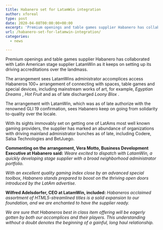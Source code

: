 ```yaml
---
title: Habanero set for LatamWin integration
author: xforeal 
type: post
date: 2020-04-08T00:00:00+00:00
excerpt: 'Premium openings and table games supplier Habanero has collaborated with Latin American stage supplier LatamWin as it keeps on building up its driving accreditations over the continent '
url: /habanero-set-for-latamwin-integration/
categories:
  - news

---
```

Premium openings and table games supplier Habanero has collaborated with Latin American stage supplier LatamWin as it keeps on setting up its driving accreditations over the landmass. 

The arrangement sees LatamWins administrator accomplices access Habaneros 100+ arrangement of connecting with spaces, table games and special devices, including mainstream works of art, for example, _Egyptian Dreams_ ,  _Hot Fruit_ and as of late discharged _Loony Blox_ . 

The arrangement with LatamWin, which was as of late authorize with the renowned GLI 19 confirmation, sees Habanero keep on going from solidarity to-quality over the locale. 

With its sights immovably set on getting one of LatAms most well known gaming providers, the supplier has marked an abundance of organizations with driving mainland administrator bunches as of late, including Codere, Salsa Technologies and BetJuego. 

**Commenting on the arrangement, Vera Motto, Business Development Executive at Habanero said:** _Weare excited to dispatch with LatamWin, a quickly developing stage supplier with a broad neighborhood administrator portfolio._ 

_With an excellent quality gaming index close by an advanced special toolbox, Habanero stands prepared to boost on the thriving open doors introduced by the LatAm advertise._ 

**Wilfred Adelsdorfer, CEO at LatamWin, included:** _Habaneros acclaimed assortment of HTML5-streamlined titles is a solid expansion to our foundation, and we are enchanted to have the supplier ready._ 

_We are sure that Habaneros best in class item offering will be eagerly gotten by both our accomplices and their players. This understanding without a doubt denotes the beginning of a gainful, long haul relationship._
